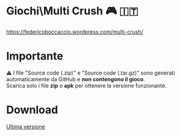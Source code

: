# Giochi\Multi Crush 🎮 🇮🇹
https://federicoboccaccio.wordpress.com/multi-crush/

# Importante
⚠️ I file "Source code (.zip)" e "Source code (.tar.gz)" sono generati automaticamente da GitHub e **non contengono il gioco**.  
Scarica solo i file **zip** o **apk** per ottenere la versione funzionante.

# Download
[Ultima versione](https://github.com/FedericoBoccaccioPersonale/Giochi-Multi-Crush/releases/latest)
